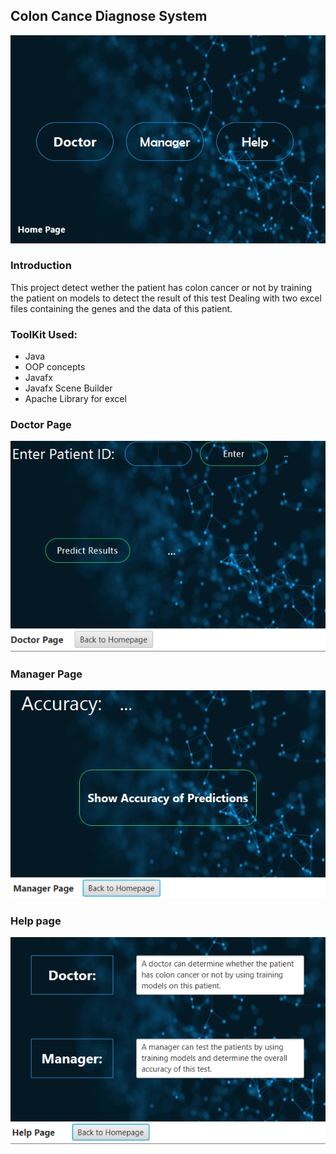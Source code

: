 ## Colon Cance Diagnose System

![Main Menu](/images/menu.png)

### Introduction

This project detect wether the patient has colon cancer or not by training the patient on models to detect the result of this test
Dealing with two excel files containing the genes and the data of this patient.

### ToolKit Used:
* Java
* OOP concepts
* Javafx
* Javafx Scene Builder
* Apache Library for excel

### Doctor Page
![Doctor Page](/images/Doctor.png)

### Manager Page
![Manager Page](/images/Manager.png)

### Help page
![Help page](/images/help.png)


